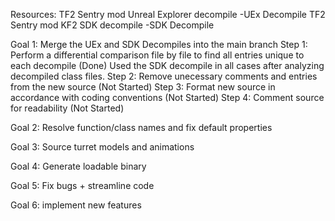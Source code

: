 Resources:
	TF2 Sentry mod Unreal Explorer decompile	-UEx Decompile
	TF2 Sentry mod KF2 SDK decompile			-SDK Decompile



Goal 1: Merge the UEx and SDK Decompiles into the main branch
	Step 1: Perform a differential comparison file by file to find all entries unique to each decompile
		(Done) Used the SDK decompile in all cases after analyzing decompiled class files.
	Step 2: Remove unecessary comments and entries from the new source
		(Not Started)
	Step 3: Format new source in accordance with coding conventions
		(Not Started)
	Step 4: Comment source for readability
		(Not Started)



Goal 2: Resolve function/class names and fix default properties

Goal 3: Source turret models and animations

Goal 4: Generate loadable binary

Goal 5: Fix bugs + streamline code

Goal 6: implement new features